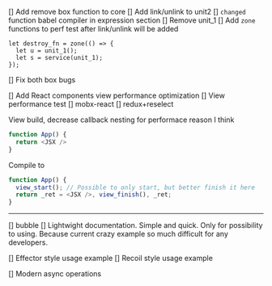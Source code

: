 [] Add remove box function to core
[] Add link/unlink to unit2
[] `changed` function babel compiler in expression section
[] Remove unit_1
[] Add `zone` functions to perf test after link/unlink will be added

```
let destroy_fn = zone(() => {
  let u = unit_1();
  let s = service(unit_1);
});
```

[] Fix both box bugs

[] Add React components view performance optimization
[] View performance test
    [] mobx-react
    [] redux+reselect

View build, decrease callback nesting for performace reason I think

```javascript
function App() {
  return <JSX />
}
```

Compile to

```javascript
function App() {
  view_start(); // Possible to only start, but better finish it here
  return _ret = <JSX />, view_finish(), _ret;
}
```

---

[] bubble
[] Lightwight documentation. Simple and quick. Only for possibility to using. Because current crazy example so much difficult for any developers.

[] Effector style usage example
[] Recoil style usage example

[] Modern async operations
